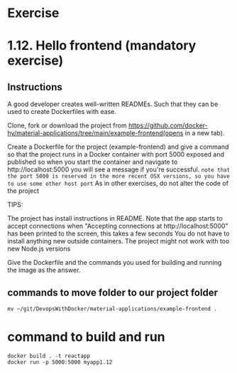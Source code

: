 # Exercise
# 1.12. Hello frontend (mandatory exercise)
## Instructions
A good developer creates well-written READMEs. Such that they can be used to create Dockerfiles with ease.

Clone, fork or download the project from https://github.com/docker-hy/material-applications/tree/main/example-frontend(opens in a new tab).

Create a Dockerfile for the project (example-frontend) and give a command so that the project runs in a Docker container with port 5000 exposed and published so when you start the container and navigate to http://localhost:5000 you will see a message if you're successful.
``
note that the port 5000 is reserved in the more recent OSX versions, so you have to use some other host port
``
As in other exercises, do not alter the code of the project

TIPS:

The project has install instructions in README.
Note that the app starts to accept connections when "Accepting connections at http://localhost:5000" has been printed to the screen, this takes a few seconds
You do not have to install anything new outside containers.
The project might not work with too new Node.js versions

Give the Dockerfile and the commands you used for building and running the image as the answer.

## commands to move folder to our project folder
```
mv ~/git/DevopsWithDocker/material-applications/example-frontend .
```
# command to build and run 
```
docker build . -t reactapp
docker run -p 5000:5000 myapp1.12
```